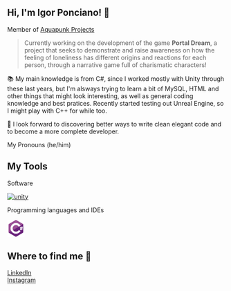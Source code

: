 ## Hi, I'm Igor Ponciano! 👋

Member of [Aquapunk Projects](https://linktr.ee/aquapunkprojects) <br>
> Currently working on the development of the game **Portal Dream**, a project that seeks to demonstrate and raise awareness on how the feeling of loneliness has different origins and reactions for each person, through a narrative game full of charismatic characters!

📚 My main knowledge is from C#, since I worked mostly with Unity through these last years, but I'm alsways trying to learn a bit of MySQL, HTML and other things that might look interesting, as well as general coding knowledge and best pratices. Recently started testing out Unreal Engine, so I might play with C++ for while too.

📝 I look forward to discovering better ways to write clean elegant code and to become a more complete developer.

My Pronouns (he/him)

## My Tools

Software

<a href="https://unity.com/" target="_blank" rel="noreferrer"> <img src="https://www.vectorlogo.zone/logos/unity3d/unity3d-icon.svg" alt="unity" width="40" height="40"/> </a> </p>

Programming languages and IDEs
<p align="left"> <a href="https://www.w3schools.com/cs/" target="_blank" rel="noreferrer"> <img src="https://raw.githubusercontent.com/devicons/devicon/master/icons/csharp/csharp-original.svg" alt="csharp" width="40" height="40"/> </a> 
  
  

## Where to find me 👀

[LinkedIn](https://br.linkedin.com/in/igor-ponciano-0b866520b?original_referer=) <br>
[Instagram](https://www.instagram.com/igorponciano_dev/) <br>
